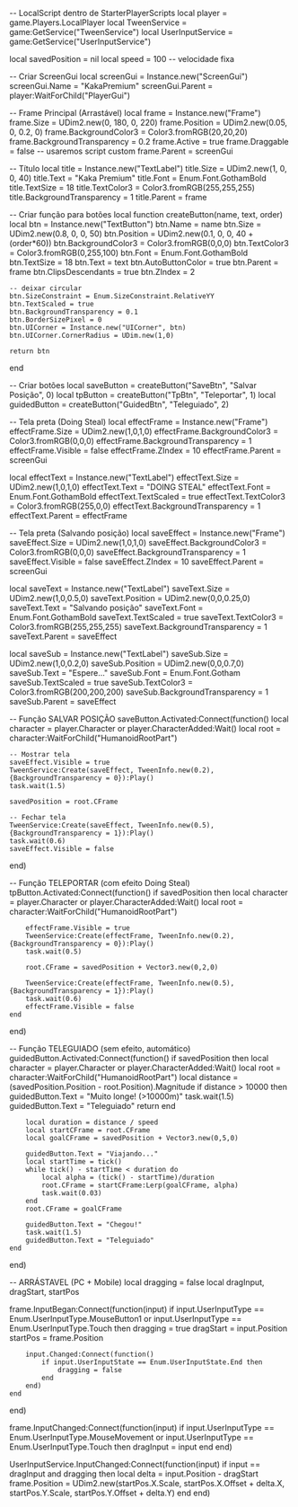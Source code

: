 -- LocalScript dentro de StarterPlayerScripts
local player = game.Players.LocalPlayer
local TweenService = game:GetService("TweenService")
local UserInputService = game:GetService("UserInputService")

local savedPosition = nil
local speed = 100 -- velocidade fixa

-- Criar ScreenGui
local screenGui = Instance.new("ScreenGui")
screenGui.Name = "KakaPremium"
screenGui.Parent = player:WaitForChild("PlayerGui")

-- Frame Principal (Arrastável)
local frame = Instance.new("Frame")
frame.Size = UDim2.new(0, 180, 0, 220)
frame.Position = UDim2.new(0.05, 0, 0.2, 0)
frame.BackgroundColor3 = Color3.fromRGB(20,20,20)
frame.BackgroundTransparency = 0.2
frame.Active = true
frame.Draggable = false -- usaremos script custom
frame.Parent = screenGui

-- Título
local title = Instance.new("TextLabel")
title.Size = UDim2.new(1, 0, 0, 40)
title.Text = "Kaka Premium"
title.Font = Enum.Font.GothamBold
title.TextSize = 18
title.TextColor3 = Color3.fromRGB(255,255,255)
title.BackgroundTransparency = 1
title.Parent = frame

-- Criar função para botões
local function createButton(name, text, order)
	local btn = Instance.new("TextButton")
	btn.Name = name
	btn.Size = UDim2.new(0.8, 0, 0, 50)
	btn.Position = UDim2.new(0.1, 0, 0, 40 + (order*60))
	btn.BackgroundColor3 = Color3.fromRGB(0,0,0)
	btn.TextColor3 = Color3.fromRGB(0,255,100)
	btn.Font = Enum.Font.GothamBold
	btn.TextSize = 18
	btn.Text = text
	btn.AutoButtonColor = true
	btn.Parent = frame
	btn.ClipsDescendants = true
	btn.ZIndex = 2

	-- deixar circular
	btn.SizeConstraint = Enum.SizeConstraint.RelativeYY
	btn.TextScaled = true
	btn.BackgroundTransparency = 0.1
	btn.BorderSizePixel = 0
	btn.UICorner = Instance.new("UICorner", btn)
	btn.UICorner.CornerRadius = UDim.new(1,0)

	return btn
end

-- Criar botões
local saveButton = createButton("SaveBtn", "Salvar Posição", 0)
local tpButton = createButton("TpBtn", "Teleportar", 1)
local guidedButton = createButton("GuidedBtn", "Teleguiado", 2)

-- Tela preta (Doing Steal)
local effectFrame = Instance.new("Frame")
effectFrame.Size = UDim2.new(1,0,1,0)
effectFrame.BackgroundColor3 = Color3.fromRGB(0,0,0)
effectFrame.BackgroundTransparency = 1
effectFrame.Visible = false
effectFrame.ZIndex = 10
effectFrame.Parent = screenGui

local effectText = Instance.new("TextLabel")
effectText.Size = UDim2.new(1,0,1,0)
effectText.Text = "DOING STEAL"
effectText.Font = Enum.Font.GothamBold
effectText.TextScaled = true
effectText.TextColor3 = Color3.fromRGB(255,0,0)
effectText.BackgroundTransparency = 1
effectText.Parent = effectFrame

-- Tela preta (Salvando posição)
local saveEffect = Instance.new("Frame")
saveEffect.Size = UDim2.new(1,0,1,0)
saveEffect.BackgroundColor3 = Color3.fromRGB(0,0,0)
saveEffect.BackgroundTransparency = 1
saveEffect.Visible = false
saveEffect.ZIndex = 10
saveEffect.Parent = screenGui

local saveText = Instance.new("TextLabel")
saveText.Size = UDim2.new(1,0,0.5,0)
saveText.Position = UDim2.new(0,0,0.25,0)
saveText.Text = "Salvando posição"
saveText.Font = Enum.Font.GothamBold
saveText.TextScaled = true
saveText.TextColor3 = Color3.fromRGB(255,255,255)
saveText.BackgroundTransparency = 1
saveText.Parent = saveEffect

local saveSub = Instance.new("TextLabel")
saveSub.Size = UDim2.new(1,0,0.2,0)
saveSub.Position = UDim2.new(0,0,0.7,0)
saveSub.Text = "Espere..."
saveSub.Font = Enum.Font.Gotham
saveSub.TextScaled = true
saveSub.TextColor3 = Color3.fromRGB(200,200,200)
saveSub.BackgroundTransparency = 1
saveSub.Parent = saveEffect

-- Função SALVAR POSIÇÃO
saveButton.Activated:Connect(function()
	local character = player.Character or player.CharacterAdded:Wait()
	local root = character:WaitForChild("HumanoidRootPart")

	-- Mostrar tela
	saveEffect.Visible = true
	TweenService:Create(saveEffect, TweenInfo.new(0.2), {BackgroundTransparency = 0}):Play()
	task.wait(1.5)

	savedPosition = root.CFrame

	-- Fechar tela
	TweenService:Create(saveEffect, TweenInfo.new(0.5), {BackgroundTransparency = 1}):Play()
	task.wait(0.6)
	saveEffect.Visible = false
end)

-- Função TELEPORTAR (com efeito Doing Steal)
tpButton.Activated:Connect(function()
	if savedPosition then
		local character = player.Character or player.CharacterAdded:Wait()
		local root = character:WaitForChild("HumanoidRootPart")

		effectFrame.Visible = true
		TweenService:Create(effectFrame, TweenInfo.new(0.2), {BackgroundTransparency = 0}):Play()
		task.wait(0.5)

		root.CFrame = savedPosition + Vector3.new(0,2,0)

		TweenService:Create(effectFrame, TweenInfo.new(0.5), {BackgroundTransparency = 1}):Play()
		task.wait(0.6)
		effectFrame.Visible = false
	end
end)

-- Função TELEGUIADO (sem efeito, automático)
guidedButton.Activated:Connect(function()
	if savedPosition then
		local character = player.Character or player.CharacterAdded:Wait()
		local root = character:WaitForChild("HumanoidRootPart")
		local distance = (savedPosition.Position - root.Position).Magnitude
		if distance > 10000 then
			guidedButton.Text = "Muito longe! (>10000m)"
			task.wait(1.5)
			guidedButton.Text = "Teleguiado"
			return
		end

		local duration = distance / speed
		local startCFrame = root.CFrame
		local goalCFrame = savedPosition + Vector3.new(0,5,0)

		guidedButton.Text = "Viajando..."
		local startTime = tick()
		while tick() - startTime < duration do
			local alpha = (tick() - startTime)/duration
			root.CFrame = startCFrame:Lerp(goalCFrame, alpha)
			task.wait(0.03)
		end
		root.CFrame = goalCFrame

		guidedButton.Text = "Chegou!"
		task.wait(1.5)
		guidedButton.Text = "Teleguiado"
	end
end)

-- ARRÁSTAVEL (PC + Mobile)
local dragging = false
local dragInput, dragStart, startPos

frame.InputBegan:Connect(function(input)
	if input.UserInputType == Enum.UserInputType.MouseButton1 or input.UserInputType == Enum.UserInputType.Touch then
		dragging = true
		dragStart = input.Position
		startPos = frame.Position

		input.Changed:Connect(function()
			if input.UserInputState == Enum.UserInputState.End then
				dragging = false
			end
		end)
	end
end)

frame.InputChanged:Connect(function(input)
	if input.UserInputType == Enum.UserInputType.MouseMovement or input.UserInputType == Enum.UserInputType.Touch then
		dragInput = input
	end
end)

UserInputService.InputChanged:Connect(function(input)
	if input == dragInput and dragging then
		local delta = input.Position - dragStart
		frame.Position = UDim2.new(startPos.X.Scale, startPos.X.Offset + delta.X, startPos.Y.Scale, startPos.Y.Offset + delta.Y)
	end
end)

